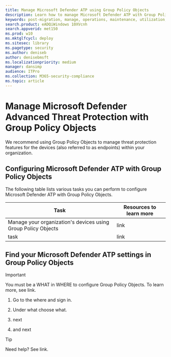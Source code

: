 ```yaml
---
title: Manage Microsoft Defender ATP using Group Policy Objects
description: Learn how to manage Microsoft Defender ATP with Group Policy Objects
keywords: post-migration, manage, operations, maintenance, utilization, Group Policy Objects, windows defender advanced threat protection, atp, edr
search.product: eADQiWindows 10XVcnh
search.appverid: met150
ms.prod: w10
ms.mktglfcycl: deploy
ms.sitesec: library
ms.pagetype: security
ms.author: deniseb
author: denisebmsft
ms.localizationpriority: medium
manager: dansimp
audience: ITPro
ms.collection: M365-security-compliance 
ms.topic: article
---
```


# Manage Microsoft Defender Advanced Threat Protection with Group Policy Objects

We recommend using Group Policy Objects to manage threat protection features for the devices (also referred to as endpoints) within your organization. 

## Configuring Microsoft Defender ATP with Group Policy Objects

The following table lists various tasks you can perform to configure Microsoft Defender ATP with Group Policy Objects.

|Task  |Resources to learn more  |
|---------|---------|
|Manage your organization's devices using Group Policy Objects     |link        |
|task   |link       |


## Find your Microsoft Defender ATP settings in Group Policy Objects

> [!IMPORTANT]
> You must be a WHAT in WHERE to configure Group Policy Objects. To learn more, see link.

1. Go to the where and sign in.

2. Under what choose what.

3. next

4. and next

> [!TIP]
> Need help? See link.  